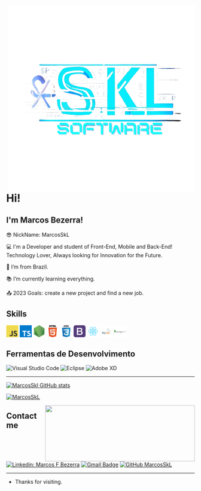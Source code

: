 <img src="https://raw.githubusercontent.com/MarcosSkL/portifolioweb/Main/public/assets/logo2.png" min-width="400px" max-width="300px" width="500px" align="right" alt="Computador MarcosSkL">

# Hi!

 

## I'm Marcos Bezerra!

:sunglasses: NickName: MarcosSkL

:computer: I'm a Developer and student of Front-End, Mobile and Back-End! Technology Lover, Always looking for Innovation for the Future.

:house_with_garden: I’m from Brazil.

:books: I’m currently learning everything.

:outbox_tray: 2023 Goals: create a new project and find a new job.


 ## Skills


<code><img height="32" src="https://raw.githubusercontent.com/github/explore/80688e429a7d4ef2fca1e82350fe8e3517d3494d/topics/javascript/javascript.png" alt="Javascript"/></code>
<code><img height="32" src="https://raw.githubusercontent.com/github/explore/80688e429a7d4ef2fca1e82350fe8e3517d3494d/topics/typescript/typescript.png" alt="Typescript"/></code>
<code><img height="32" src="https://raw.githubusercontent.com/github/explore/80688e429a7d4ef2fca1e82350fe8e3517d3494d/topics/nodejs/nodejs.png" alt="Nodejs"/></code>
<code><img height="32" src="https://raw.githubusercontent.com/github/explore/80688e429a7d4ef2fca1e82350fe8e3517d3494d/topics/html/html.png" alt="HTML5"/></code>
<code><img height="32" src="https://raw.githubusercontent.com/github/explore/80688e429a7d4ef2fca1e82350fe8e3517d3494d/topics/css/css.png" alt="CSS"/></code>
<code><img height="32" src="https://raw.githubusercontent.com/github/explore/80688e429a7d4ef2fca1e82350fe8e3517d3494d/topics/bootstrap/bootstrap.png" alt="Bootstrap"/></code>
<code><img height="32" src="https://raw.githubusercontent.com/github/explore/80688e429a7d4ef2fca1e82350fe8e3517d3494d/topics/react/react.png" alt="React"/></code>
<code><img height="32" src="https://raw.githubusercontent.com/github/explore/80688e429a7d4ef2fca1e82350fe8e3517d3494d/topics/mysql/mysql.png" alt="MySQL"/></code>
<code><img height="32" src="https://raw.githubusercontent.com/github/explore/80688e429a7d4ef2fca1e82350fe8e3517d3494d/topics/mongodb/mongodb.png" alt="MongoDB"/></code>
## Ferramentas de Desenvolvimento

  ![Visual Studio Code](https://img.shields.io/badge/-Visual%20Studio%20Code-333333?style=flat&logo=visual-studio-code&logoColor=007ACC)
  ![Eclipse](https://img.shields.io/badge/-Eclipse-333333?style=flat&logo=eclipse-ide&logoColor=2C2255)
  ![Adobe XD](https://img.shields.io/badge/-Adobe%20XD-333333?style=flat&logo=adobe-xd&logoColor=007ACC)








----------------------------------------------------------------------------------



[![MarcosSkl GitHub stats](https://github-readme-stats.vercel.app/api?username=MarcosSkL&theme=radical&show_icons=true)](https://github.com/MarcosSkL/github-readme-stats)

[![MarcosSkL](https://github-readme-stats.vercel.app/api/top-langs/?username=MarcosSkL&hide=&layout=compact&theme=radical)](https://github.com/MarcosSkL/github-readme-stats)




<img src=https://res.cloudinary.com/practicaldev/image/fetch/s--uPSJekkT--/c_limit%2Cf_auto%2Cfl_progressive%2Cq_66%2Cw_880/https://dev-to-uploads.s3.amazonaws.com/uploads/articles/2mby16ennf59g99brsyq.gif width="400" height="150" align="right">

## Contact me

[![Linkedin: Marcos F Bezerra](https://img.shields.io/badge/-Marcos_F_Bezerra-blue?style=flat-square&logo=Linkedin&logoColor=white&link=https://www.linkedin.com/in/marcos-bezerra-skl/)](https://www.linkedin.com/in/marcos-bezerra-skl/)
[![Gmail Badge](https://img.shields.io/badge/-marcos.marsk@gmail.com-006bed?style=flat-square&logo=Gmail&logoColor=white&link=mailto:marcos.marsk@gmail.com)](mailto:marcos.marsk@gmail.com)
[![GitHub MarcosSkL]( https://img.shields.io/github/followers/MarcosSkL?label=follow&style=social)](https://github.com/MarcosSkL)

----------------------------------------------------------------------------------
- Thanks for visiting.

